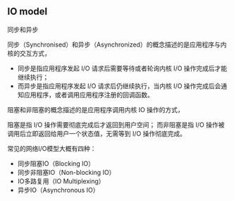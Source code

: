 ## IO model

同步和异步

同步（Synchronised）和异步（Asynchronized）的概念描述的是应用程序与内核的交互方式，

 - 同步是指应用程序发起 I/O 请求后需要等待或者轮询内核 I/O 操作完成后才能继续执行；
 - 而异步是指应用程序发起 I/O 请求后仍继续执行，当内核 I/O 操作完成后会通知应用程序，或者调用应用程序注册的回调函数。

阻塞和非阻塞的概念描述的是应用程序调用内核 IO 操作的方式，

阻塞是指 I/O 操作需要彻底完成后才返回到用户空间；
而非阻塞是指 I/O 操作被调用后立即返回给用户一个状态值，无需等到 I/O 操作彻底完成。

常见的网络I/O模型大概有四种：

 - 同步阻塞IO（Blocking IO）
 - 同步非阻塞IO（Non-blocking IO）
 - IO多路复用（IO Multiplexing）
 - 异步IO（Asynchronous IO）